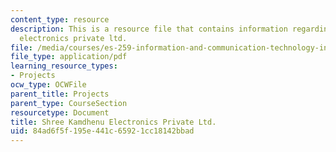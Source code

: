```yaml
---
content_type: resource
description: This is a resource file that contains information regarding shree kamdhenu
  electronics private ltd.
file: /media/courses/es-259-information-and-communication-technology-in-africa-spring-2006/84ad6f5f195e441c65921cc18142bbad_MITES_259S06_dafall_1.pdf
file_type: application/pdf
learning_resource_types:
- Projects
ocw_type: OCWFile
parent_title: Projects
parent_type: CourseSection
resourcetype: Document
title: Shree Kamdhenu Electronics Private Ltd.
uid: 84ad6f5f-195e-441c-6592-1cc18142bbad
---
```

